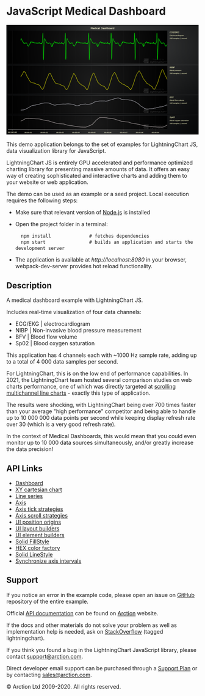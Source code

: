 # JavaScript Medical Dashboard

![JavaScript Medical Dashboard](dashboardMedical.png)

This demo application belongs to the set of examples for LightningChart JS, data visualization library for JavaScript.

LightningChart JS is entirely GPU accelerated and performance optimized charting library for presenting massive amounts of data. It offers an easy way of creating sophisticated and interactive charts and adding them to your website or web application.

The demo can be used as an example or a seed project. Local execution requires the following steps:

- Make sure that relevant version of [Node.js](https://nodejs.org/en/download/) is installed
- Open the project folder in a terminal:

        npm install              # fetches dependencies
        npm start                # builds an application and starts the development server

- The application is available at *http://localhost:8080* in your browser, webpack-dev-server provides hot reload functionality.


## Description

A medical dashboard example with LightningChart JS.

Includes real-time visualization of four data channels:

- ECG/EKG | electrocardiogram
- NIBP | Non-invasive blood pressure measurement
- BFV | Blood flow volume
- Sp02 | Blood oxygen saturation

This application has 4 channels each with ~1000 Hz sample rate, adding up to a total of 4 000 data samples per second.

For LightningChart, this is on the low end of performance capabilities.
In 2021, the LightningChart team hosted several comparison studies on web charts performance, one of which was directly targeted at [scrolling multichannel line charts](https://www.arction.com/javascript-charts-performance-comparison/) - exactly this type of application.

The results were shocking, with LightningChart being over 700 times faster than your average "high performance" competitor and being able to handle up to 10 000 000 data points per second while keeping display refresh rate over 30 (which is a very good refresh rate).

In the context of Medical Dashboards, this would mean that you could even monitor up to 10 000 data sources simultaneously, and/or greatly increase the data precision!


## API Links

* [Dashboard]
* [XY cartesian chart]
* [Line series]
* [Axis]
* [Axis tick strategies]
* [Axis scroll strategies]
* [UI position origins]
* [UI layout builders]
* [UI element builders]
* [Solid FillStyle]
* [HEX color factory]
* [Solid LineStyle]
* [Synchronize axis intervals]


## Support

If you notice an error in the example code, please open an issue on [GitHub][0] repository of the entire example.

Official [API documentation][1] can be found on [Arction][2] website.

If the docs and other materials do not solve your problem as well as implementation help is needed, ask on [StackOverflow][3] (tagged lightningchart).

If you think you found a bug in the LightningChart JavaScript library, please contact support@arction.com.

Direct developer email support can be purchased through a [Support Plan][4] or by contacting sales@arction.com.

[0]: https://github.com/Arction/
[1]: https://www.arction.com/lightningchart-js-api-documentation/
[2]: https://www.arction.com
[3]: https://stackoverflow.com/questions/tagged/lightningchart
[4]: https://www.arction.com/support-services/

© Arction Ltd 2009-2020. All rights reserved.


[Dashboard]: https://www.arction.com/lightningchart-js-api-documentation/v3.1.0/classes/dashboard.html
[XY cartesian chart]: https://www.arction.com/lightningchart-js-api-documentation/v3.1.0/classes/chartxy.html
[Line series]: https://www.arction.com/lightningchart-js-api-documentation/v3.1.0/classes/lineseries.html
[Axis]: https://www.arction.com/lightningchart-js-api-documentation/v3.1.0/classes/axis.html
[Axis tick strategies]: https://www.arction.com/lightningchart-js-api-documentation/v3.1.0/globals.html#axistickstrategies
[Axis scroll strategies]: https://www.arction.com/lightningchart-js-api-documentation/v3.1.0/globals.html#axisscrollstrategies
[UI position origins]: https://www.arction.com/lightningchart-js-api-documentation/v3.1.0/globals.html#uiorigins
[UI layout builders]: https://www.arction.com/lightningchart-js-api-documentation/v3.1.0/globals.html#uilayoutbuilders
[UI element builders]: https://www.arction.com/lightningchart-js-api-documentation/v3.1.0/globals.html#uielementbuilders
[Solid FillStyle]: https://www.arction.com/lightningchart-js-api-documentation/v3.1.0/classes/solidfill.html
[HEX color factory]: https://www.arction.com/lightningchart-js-api-documentation/v3.1.0/globals.html#colorhex
[Solid LineStyle]: https://www.arction.com/lightningchart-js-api-documentation/v3.1.0/classes/solidline.html
[Synchronize axis intervals]: https://www.arction.com/lightningchart-js-api-documentation/v3.1.0/

